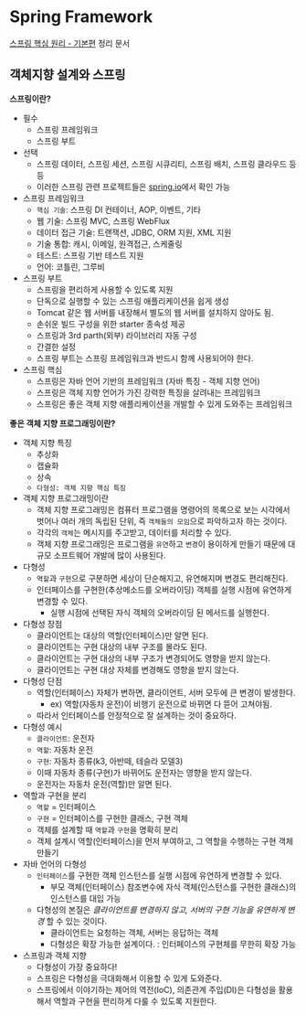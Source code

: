# Spring Framework
[스프링 핵심 원리 - 기본편](https://www.inflearn.com/course/%EC%8A%A4%ED%94%84%EB%A7%81-%ED%95%B5%EC%8B%AC-%EC%9B%90%EB%A6%AC-%EA%B8%B0%EB%B3%B8%ED%8E%B8/dashboard) 정리 문서

## 객체지향 설계와 스프링
**스프링이란?**  
* 필수
  * 스프링 프레임워크
  * 스프링 부트
* 선택
  * 스프링 데이터, 스프링 세션, 스프링 시큐리티, 스프링 배치, 스프링 클라우드 등등
  * 이러한 스프링 관련 프로젝트들은 [spring.io](https://spring.io/projects)에서 확인 가능
* 스프링 프레임워크
  * `핵심 기술`: 스프링 DI 컨테이너, AOP, 이벤트, 기타
  * 웹 기술: 스프링 MVC, 스프링 WebFlux
  * 데이터 접근 기술: 트랜잭션, JDBC, ORM 지원, XML 지원
  * 기술 통합: 캐시, 이메일, 원격접근, 스케줄링
  * 테스트: 스프링 기반 테스트 지원
  * 언어: 코틀린, 그루비
* 스프링 부트
  * 스프링을 편리하게 사용할 수 있도록 지원
  * 단독으로 실행할 수 있는 스프링 애플리케이션을 쉽게 생성
  * Tomcat 같은 웹 서버를 내장해서 별도의 웹 서버를 설치하지 않아도 됨.
  * 손쉬운 빌드 구성을 위한 starter 종속성 제공
  * 스프링과 3rd parth(외부) 라이브러리 자동 구성
  * 간결한 설정
  * 스프링 부트는 스프링 프레임워크과 반드시 함께 사용되어야 한다.
* 스프링 핵심
  * 스프링은 자바 언어 기반의 프레임워크 (자바 특징 - 객체 지향 언어)
  * 스프링은 객체 지향 언어가 가진 강력한 특징을 살려내는 프레임워크
  * 스프링은 좋은 객체 지향 애플리케이션을 개발할 수 있게 도와주는 프레임워크

**좋은 객체 지향 프로그래밍이란?**  
* 객체 지향 특징
  * 추상화
  * 캡슐화
  * 상속
  * `다형성: 객체 지향 핵심 특징`
* 객체 지향 프로그래밍이란
  * 객체 지향 프로그래밍은 컴퓨터 프로그램을 명령어의 목록으로 보는 시각에서 벗어나 여러 개의 독립된 단위, 즉 `객체들의 모임`으로 파악하고자 하는 것이다.
  * 각각의 `객체`는 메시지를 주고받고, 데이터를 처리할 수 있다.
  * 객체 지향 프로그래밍은 프로그램을 `유연`하고 `변경`이 용이하게 만들기 때문에 대규모 소프트웨어 개발에 많이 사용된다.
* 다형성
  * `역할`과 `구현`으로 구분하면 세상이 단순해지고, 유연해지며 변경도 편리해진다.
  * 인터페이스를 구현한(추상메소드를 오버라이딩) 객체를 실행 시점에 유연하게 변경할 수 있다.
    * 실행 시점에 선택된 자식 객체의 오버라이딩 된 메서드를 실행한다.
* 다형성 장점
  * 클라이언트는 대상의 역할(인터페이스)만 알면 된다.
  * 클라이언트는 구현 대상의 내부 구조를 몰라도 된다.
  * 클라이언트는 구현 대상의 내부 구조가 변경되어도 영향을 받지 않는다.
  * 클라이언트는 구현 대상 자체를 변경해도 영향을 받지 않는다.
* 다형성 단점
  * 역할(인터페이스) 자체가 변하면, 클라이언트, 서버 모두에 큰 변경이 발생한다.
    * ex) 역할(자동차 운전)이 비행기 운전으로 바뀌면 다 뜯어 고쳐야됨.
  * 따라서 인터페이스를 안정적으로 잘 설계하는 것이 중요하다.
* 다형성 예시
  * `클라이언트`: 운전자
  * `역할`: 자동차 운전
  * `구현`: 자동차 종류(k3, 아반떼, 테슬라 모델3)
  * 이때 자동차 종류(구현)가 바뀌어도 운전자는 영향을 받지 않는다. 
  * 운전자는 자동차 운전(역할)만 알면 된다.
* 역할과 구현을 분리
  * `역할` = 인터페이스
  * `구현` = 인터페이스를 구현한 클래스, 구현 객체
  * 객체를 설계할 때 `역할`과 `구현`을 명확히 분리
  * 객체 설계시 역할(인터페이스)을 먼저 부여하고, 그 역할을 수행하는 구현 객체 만들기
* 자바 언어의 다형성
  * `인터페이스`를 구현한 객체 인스턴스를 실행 시점에 유연하게 변경할 수 있다.
    * 부모 객체(인터페이스) 참조변수에 자식 객체(인스턴스를 구현한 클래스)의 인스턴스를 대입 가능
  * 다형성의 본질은 *클라이언트를 변경하지 않고, 서버의 구현 기능을 유연하게 변경* 할 수 있는 것이다.
    * 클라이언트는 요청하는 객체, 서버는 응답하는 객체
    * 다형성은 확장 가능한 설계이다. : 인터페이스의 구현체를 무한히 확장 가능
* 스프링과 객체 지향
  * 다형성이 가장 중요하다!
  * 스프링은 다형성을 극대화해서 이용할 수 있게 도와준다.
  * 스프링에서 이야기하는 제어의 역전(IoC), 의존관계 주입(DI)은 다형성을 활용해서 역할과 구현을 편리하게 다룰 수 있도록 지원한다.


















  
